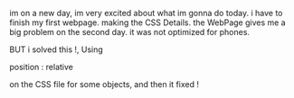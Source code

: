 im on a new day, im very excited about what im gonna do today.
i have to finish my first webpage. making the CSS Details.
the WebPage gives me a big problem on the second day.
it was not optimized for phones.

BUT i solved this !, Using



position : relative

on the CSS file for some objects, and then it fixed !